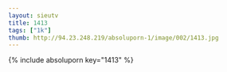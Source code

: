 ```yaml
--- 
layout: sieutv
title: 1413
tags: ["1k"]
thumb: http://94.23.248.219/absoluporn-1/image/002/1413.jpg
---
```

{% include absoluporn key="1413" %} 
